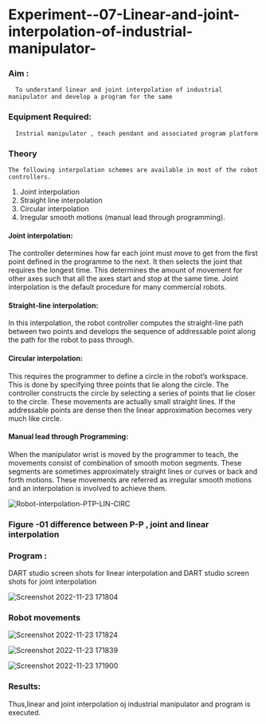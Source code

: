 # Experiment--07-Linear-and-joint-interpolation-of-industrial-manipulator-

### Aim :
      To understand linear and joint interpolation of industrial manipulator and develop a program for the same 
      
### Equipment Required: 
      Instrial manipulator , teach pendant and associated program platform 
      
### Theory 
    The following interpolation schemes are available in most of the robot controllers.
1. Joint interpolation
2. Straight line interpolation
3. Circular interpolation
4. Irregular smooth motions (manual lead through programming).
#### Joint interpolation: 
The controller determines how far each joint must move to get from the first point defined in the programme to the next. It then selects the joint that
requires the longest time. This determines the amount of movement for other axes such that all the axes start and stop at the same time. Joint interpolation is the default procedure for many commercial robots.

#### Straight-line interpolation: 
In this interpolation, the robot controller computes the straight-line path between two points and develops the sequence of addressable point along the path for the robot to pass through.

#### Circular interpolation: 
This requires the programmer to define a circle in the
robot’s workspace. This is done by specifying three points that lie along the circle. The controller constructs the circle by selecting a series of points that lie closer to the circle. These movements are actually small straight lines. If the addressable points are dense then the linear approximation becomes very much like circle.


#### Manual lead through Programming: 
When the manipulator wrist is moved by the programmer to teach, the movements consist of combination of smooth motion segments. These segments are sometimes approximately straight lines or curves or back and forth motions. These movements are referred as irregular smooth motions and an interpolation is involved to achieve them.




![Robot-interpolation-PTP-LIN-CIRC](https://user-images.githubusercontent.com/36288975/201615171-d0886aaa-8220-4b0c-8a1d-3d8a5c69c76a.png)

### Figure -01 difference between P-P , joint and linear interpolation 


### Program : 
DART studio screen shots for linear interpolation and
DART studio screen shots for joint interpolation 


![Screenshot 2022-11-23 171804](https://user-images.githubusercontent.com/113031702/203541686-2a944de4-0bad-43ae-8478-f0477af99f73.png)















### Robot movements 

![Screenshot 2022-11-23 171824](https://user-images.githubusercontent.com/113031702/203541521-e5c692d2-17a4-4e43-b2aa-3a083c9bac17.png)

![Screenshot 2022-11-23 171839](https://user-images.githubusercontent.com/113031702/203541533-5e113648-fd7c-4700-a280-1dff975d7f1c.png)

![Screenshot 2022-11-23 171900](https://user-images.githubusercontent.com/113031702/203541679-1f59eb7c-1492-4c14-ad45-9efecfd912e3.png)













### Results:  
Thus,linear and joint interpolation oj industrial manipulator and program is executed.
